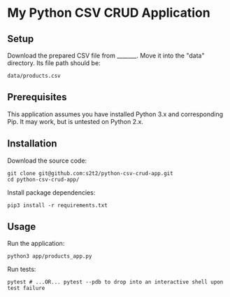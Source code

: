 # My Python CSV CRUD Application

## Setup

Download the prepared CSV file from _______. Move it into the "data" directory. Its file path should be:

    data/products.csv

## Prerequisites

This application assumes you have installed Python 3.x and corresponding Pip. It may work, but is untested on Python 2.x.

## Installation

Download the source code:

```shell
git clone git@github.com:s2t2/python-csv-crud-app.git
cd python-csv-crud-app/
```

Install package dependencies:

```shell
pip3 install -r requirements.txt
```

## Usage

Run the application:

```shell
python3 app/products_app.py
```

Run tests:

```shell
pytest # ...OR... pytest --pdb to drop into an interactive shell upon test failure
```
